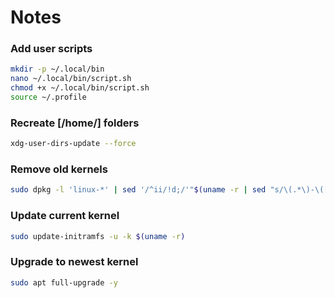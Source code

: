 # Notes

### Add user scripts
```bash
mkdir -p ~/.local/bin
nano ~/.local/bin/script.sh
chmod +x ~/.local/bin/script.sh
source ~/.profile
```

### Recreate [/home/] folders
```bash
xdg-user-dirs-update --force
```

### Remove old kernels
```bash
sudo dpkg -l 'linux-*' | sed '/^ii/!d;/'"$(uname -r | sed "s/\(.*\)-\([^0-9]\+\)/\1/")"'/d;s/^[^ ]* [^ ]* \([^ ]*\).*/\1/;/[0-9]/!d' | xargs sudo apt-get -y purge
```

### Update current kernel
```bash
sudo update-initramfs -u -k $(uname -r)
```

### Upgrade to newest kernel
```bash
sudo apt full-upgrade -y
```
